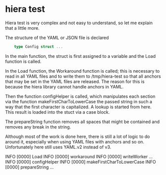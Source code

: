 # hiera test

Hiera test is very complex and not easy to understand, so let me explain that a little more.

The structure of the YAML or JSON file is declared

```go
    type Config struct ...
```

In the main function, the struct is first assigned to a variable and the Load function is called.

In the Load function, the Workaround function is called; this is necessary to read in all YAML files and to write
them to /tmp/hiera-test so that all anchors that may be set in the YAML files are released.
The reason for this is because the hiera library cannot handle anchors in YAML.

Then the function configHelper is called, which manipulates each section via the function makeFirstCharToLowerCase
the passed string in such a way that the first character is capitalized.
A lookup is started from here. This result is loaded into the stuct via a case block.

The prepareString function removes all spaces that might be contained and removes any break in the string.

Although most of the work is done here, there is still a lot of logic to do around it, especially when using YAML files with anchors and so on.
Unfortunately here still uses YAML.v2 instead of v3.

INFO [0000] Load
INFO [0000] workaround
INFO [0000] writeWorker
...
INFO [0000] configHelper
INFO [0000] makeFirstCharToLowerCase
INFO [0000] prepareString
...
